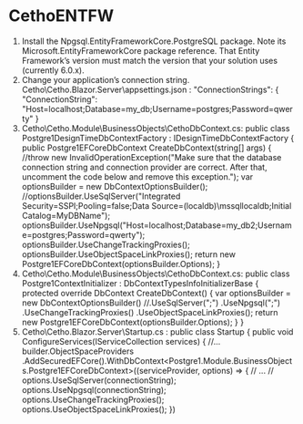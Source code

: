 # CethoENTFW

1. Install the Npgsql.EntityFrameworkCore.PostgreSQL﻿ package. Note its Microsoft.EntityFrameworkCore package reference. That Entity Framework’s version must match the version that your solution uses (currently 6.0.x).
2. Change your application’s connection string.
    Cetho\Cetho.Blazor.Server\appsettings.json :
    "ConnectionStrings": {
        "ConnectionString": "Host=localhost;Database=my_db;Username=postgres;Password=qwerty"
    }
3. Cetho\Cetho.Module\BusinessObjects\CethoDbContext.cs:
    public class Postgre1DesignTimeDbContextFactory : IDesignTimeDbContextFactory<Postgre1EFCoreDbContext> {
    public Postgre1EFCoreDbContext CreateDbContext(string[] args) {
        //throw new InvalidOperationException("Make sure that the database connection string and connection provider are correct. After that, uncomment the code below and remove this exception.");
        var optionsBuilder = new DbContextOptionsBuilder<Postgre1EFCoreDbContext>();
        //optionsBuilder.UseSqlServer("Integrated Security=SSPI;Pooling=false;Data Source=(localdb)\\mssqllocaldb;Initial Catalog=MyDBName");
        optionsBuilder.UseNpgsql("Host=localhost;Database=my_db2;Username=postgres;Password=qwerty");
        optionsBuilder.UseChangeTrackingProxies();
        optionsBuilder.UseObjectSpaceLinkProxies();
        return new Postgre1EFCoreDbContext(optionsBuilder.Options);
    }
4. Cetho\Cetho.Module\BusinessObjects\CethoDbContext.cs:
   public class Postgre1ContextInitializer : DbContextTypesInfoInitializerBase {
    protected override DbContext CreateDbContext() {
        var optionsBuilder = new DbContextOptionsBuilder<Postgre1EFCoreDbContext>()
            //.UseSqlServer(";")
            .UseNpgsql(";")
            .UseChangeTrackingProxies()
            .UseObjectSpaceLinkProxies();
        return new Postgre1EFCoreDbContext(optionsBuilder.Options);
    }
}
5. Cetho\Cetho.Blazor.Server\Startup.cs :
    public class Startup {
    public void ConfigureServices(IServiceCollection services) {
        //...
        builder.ObjectSpaceProviders
            .AddSecuredEFCore().WithDbContext<Postgre1.Module.BusinessObjects.Postgre1EFCoreDbContext>((serviceProvider, options) => {
                // ...
                // options.UseSqlServer(connectionString);
                options.UseNpgsql(connectionString);
                options.UseChangeTrackingProxies();
                options.UseObjectSpaceLinkProxies();
            })
